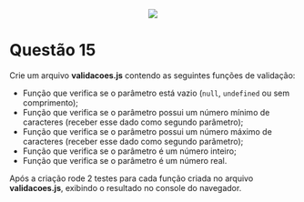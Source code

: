 <p align="center">
    <img src="https://www.infnet.edu.br/infnet/wp-content/themes/infnet.homepage//assets/img/LogoInfnetRodape.png"/>
</p>

# Questão 15

Crie um arquivo __validacoes.js__ contendo as seguintes funções de validação:

* Função que verifica se o parâmetro está vazio (`null`, `undefined` ou sem comprimento);
* Função que verifica se o parâmetro possui um número mínimo de caracteres (receber esse dado como segundo parâmetro);
* Função que verifica se o parâmetro possui um número máximo de caracteres (receber esse dado como segundo parâmetro);
* Função que verifica se o parâmetro é um número inteiro;
* Função que verifica se o parâmetro é um número real.

Após a criação rode 2 testes para cada função criada no arquivo __validacoes.js__, exibindo o resultado no console do navegador.